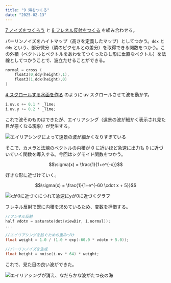 ```yaml
---
title: "9 海をつくる"
date: "2025-02-13"
---
```


[7 ノイズをつくろう](20250213-7-create-noise.md) と [8 フレネル反射をつくる](20250213-8-create-fresnel-reflecting.md) を組み合わせる。

パーリンノイズをハイトマップ（高さを定義したマップ）としてつかう。`ddx` と `ddy` という、部分微分（隣のピクセルとの差分）を取得できる関数をつかう。この外積（ベクトルとベクトルをあわせてつくったひし形に垂直なベクトル）を法線としてつかうことで、波立たせることができる。

```c
normal = cross (
    float3(0,ddy(height),1),
    float3(1,ddx(height),0)
)
```

[4 スクロールする水面を作る](20250213-4-create-scroll-water-surface.md) のように uv スクロールさせて波を動かす。

```c
i.uv.x += 0.1 * _Time;
i.uv.y += 0.2 * _Time;
```

これで波そのものはできたが、エイリアシング（遠景の波が細かく表示され見た目が悪くなる現象）が発生する。

![エイリアシングによって遠景の波が細かくなりすぎている](https://i.imgur.com/q6Y1POV.png)

そこで、カメラと法線のベクトルの内積が 0 に近いほど急速に出力も 0 に近づいていく関数を導入する。今回はシグモイド関数をつかう。

$$\sigma(x) = \frac{1}{1+e^{-x}}$$

好きな形に近づけていく。

$$\sigma(x) = \frac{1}{1+e^{-60 \cdot x + 5}}$$

![xが0に近づくにつれて急速にyが0に近づくグラフ](https://i.imgur.com/TLa1T7X.png)

フレネル反射で既に内積を求めているため、変数を拝借する。

```c
//フレネル反射
half vdotn = saturate(dot(viewDir, i.normal));
...

//エイリアシングを防ぐための重みづけ
float weight = 1.0 / (1.0 + exp(-60.0 * vdotn + 5.0));

//パーリンノイズを生成
float height = noise(i.uv * 64) * weight;
```

これで、見た目の良い波ができた。

![エイリアシングが消え、なだらかな波がたつ夜の海](https://i.imgur.com/YZ1thDN.png)
